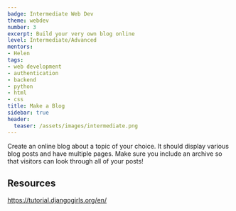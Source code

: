 ```yaml
---
badge: Intermediate Web Dev
theme: webdev
number: 3
excerpt: Build your very own blog online
level: Intermediate/Advanced
mentors:
- Helen
tags:
- web development
- authentication
- backend
- python
- html
- css
title: Make a Blog
sidebar: true
header:
  teaser: /assets/images/intermediate.png
---
```

Create an online blog about a topic of your choice. It should display various blog posts and have multiple pages. Make sure you include an archive so that visitors can look through all of your posts!

 

## Resources
<a href="https://tutorial.djangogirls.org/en/" rel="noopener">https://tutorial.djangogirls.org/en/</a>

